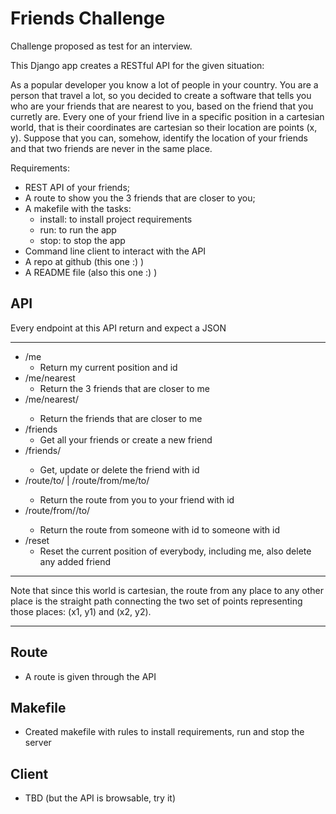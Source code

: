 # Friends Challenge

Challenge proposed as test for an interview.

This Django app creates a RESTful API for the given situation:

As a popular developer you know a lot of people in your country. You are a person that travel a lot,
so you decided to create a software that tells you who are your friends that are nearest to you, based on 
the friend that you curretly are. Every one of your friend live in a specific position in a cartesian world,
that is their coordinates are cartesian so their location are points (x, y). Suppose that you can, somehow, identify
the location of your friends and that two friends are never in the same place.

Requirements:
 - REST API of your friends;
 - A route to show you the 3 friends that are closer to you;
 - A makefile with the tasks:
     - install: to install project requirements
     - run: to run the app
     - stop: to stop the app
 - Command line client to interact with the API
 - A repo at github (this one :) )
 - A README file (also this one :) )
 
 ## API
 
Every endpoint at this API return and expect a JSON

---
 
 - /me
   - Return my current position and id
 - /me/nearest
   - Return the 3 friends that are closer to me
 - /me/nearest/<number>
   - Return the <number> friends that are closer to me
 - /friends
   - Get all your friends or create a new friend
 - /friends/<number>
   - Get, update or delete the friend with id <number>
 - /route/to/<number> | /route/from/me/to/<number>
   - Return the route from you to your friend with id <number>
 - /route/from/<number1>/to/<number2>
   - Return the route from someone with id <number1> to someone with id <number2>
 - /reset
   - Reset the current position of everybody, including me, also delete any added friend
 
 ---
 Note that since this world is cartesian, the route from any place to any other place 
 is the straight path connecting the two set of points representing those places: (x1, y1) and (x2, y2).
 
 ---


## Route

  - A route is given through the API


## Makefile
 
  - Created makefile with rules to install requirements, run and stop the server


## Client

  - TBD (but the API is browsable, try it)

